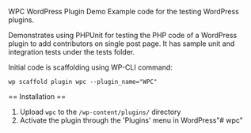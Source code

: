 WPC WordPress Plugin Demo
Example code for the testing WordPress plugins.

Demonstrates using PHPUnit for testing the PHP code of a WordPress plugin to add contributors on single post page. It has sample unit and integration tests under the tests folder.

Initial code is scaffolding using WP-CLI command:

`wp scaffold plugin wpc --plugin_name="WPC"`

== Installation ==
1. Upload `wpc` to the `/wp-content/plugins/` directory
2. Activate the plugin through the 'Plugins' menu in WordPress"# wpc" 

